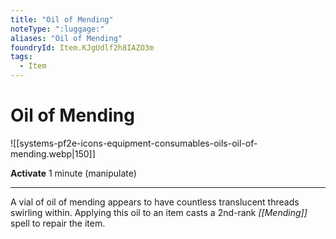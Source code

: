 ```yaml
---
title: "Oil of Mending"
noteType: ":luggage:"
aliases: "Oil of Mending"
foundryId: Item.KJgUdlf2h8IAZO3m
tags:
  - Item
---
```


# Oil of Mending
![[systems-pf2e-icons-equipment-consumables-oils-oil-of-mending.webp|150]]

**Activate** 1 minute (manipulate)

* * *

A vial of oil of mending appears to have countless translucent threads swirling within. Applying this oil to an item casts a 2nd-rank _[[Mending]]_ spell to repair the item.
